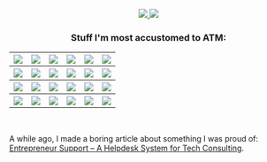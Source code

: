 <p align="center">
  <a
    href="https://stackoverflow.com/users/10088643/gustavo-maximo?tab=topactivity"
    target="_blank"
    alt="StackOverflow Profile"
  >
    <img
      src="https://img.shields.io/badge/-StackOverflow%20Profile-black?logo=stackoverflow&logoColor=F58025"
    />
  </a>
  <a
    href="https://www.codewars.com/users/GoldenMaximo/completed"
    target="_blank"
    alt="CodeWars Profile"
  >
    <img
      src="https://img.shields.io/badge/-CodeWars%20Profile-black?logo=CodeWars&logoColor=AD2C27"
    />
  </a>
</p>

<h3 align="center">Stuff I'm most accustomed to ATM:</h3>

<table align="center">
  <tr>
    <th>
      <a href="https://reactjs.org/" alt="React">
        <img
          src="https://img.shields.io/badge/-React%20w/%20Hooks-black?logo=react"
        />
      </a>
    </th>
    <th>
      <a href="https://www.typescriptlang.org/" alt="TypeScript">
        <img
          src="https://img.shields.io/badge/-TypeScript-black?logo=typescript"
        />
      </a>
    </th>
    <th>
      <a href="https://nextjs.org/" alt="Next.js">
        <img
          src="https://img.shields.io/badge/-Next.js-black?logo=Next.js&logoColor=#ffffff"
        />
      </a>
    </th>
        <th>
      <a href="https://nodejs.org/en/" alt="Node.js">
        <img src="https://img.shields.io/badge/-Node.js-black?logo=node.js" />
      </a>
    </th>
    <th>
      <a href="https://mui.com/" alt="MUI">
        <img
          src="https://img.shields.io/badge/-MUI-black?logo=mui&logoColor=#007FFF"
        />
      </a>
    </th>
    <th>
      <a href="https://storybook.js.org/" alt="Storybook">
        <img
          src="https://img.shields.io/badge/-Storybook-black?logo=storybook&logoColor=FF4785"
        />
      </a>
    </th>
  </tr>
  <tr>
    <th>
      <a href="https://redux-toolkit.js.org/" alt="Redux Toolkit">
        <img
          src="https://img.shields.io/badge/-Redux%20Toolkit-black?logo=redux&logoColor=764ABC"
        />
      </a>
    </th>
        <th>
      <a href="https://www.apollographql.com/" alt="Apollo GraphQL">
        <img
          src="https://img.shields.io/badge/-Apollo GraphQL-black?logo=Apollo GraphQL&logoColor=311C87"
        />
      </a>
    </th>
     <th>
      <a href="https://expressjs.com/" alt="Express.js">
        <img
          src="https://img.shields.io/badge/-Express.js-black?logo=express"
        />
      </a>
    </th>
    <th>
      <a href="https://socket.io/" alt="Socket.IO">
        <img
          src="https://img.shields.io/badge/-Socket.IO-black?logo=socket.io"
        />
      </a>
    </th>
    <th>
      <a href="https://www.mongodb.com/" alt="MongoDB">
        <img
          src="https://img.shields.io/badge/-MongoDB-black?logo=MongoDB&logoColor=47A248"
        />
      </a>
    </th>
    <th>
      <a href="https://jestjs.io/" alt="Jest">
        <img
          src="https://img.shields.io/badge/-Jest-black?logo=Jest&logoColor=C21325"
        />
      </a>
    </th>
    
  </tr>
  <tr>
    <th>
      <a href="https://testing-library.com/docs/react-testing-library/intro/" alt="React Testing Library">
        <img
          src="https://img.shields.io/badge/-React Testing Library-black?logo=testinglibrary&logoColor=E33332"
        />
      </a>
    </th>
     <th>
      <a href="https://www.datadoghq.com/" alt="Datadog">
        <img
          src="https://img.shields.io/badge/-Datadog-black?logo=datadog&logoColor=632CA6"
        />
      </a>
    </th>
    <th>
      <a href="https://snyk.io/" alt="Snyk">
        <img
          src="https://img.shields.io/badge/-Snyk-black?logo=Snyk&logoColor=4C4A73"
        />
      </a>
    </th>
    <th>
      <a href="https://graphql.org/" alt="GraphQL">
        <img
          src="https://img.shields.io/badge/-GraphQL-black?logo=GraphQL&logoColor=E10098"
        />
      </a>
    </th>
    <th>
      <a href="https://wordpress.org/" alt="WordPress">
        <img
          src="https://img.shields.io/badge/-WordPress-black?logo=WordPress&logoColor=21759B"
        />
      </a>
    </th>
    <th>
      <a href="https://zod.dev/" alt="Zod">
        <img
          src="https://img.shields.io/badge/-Zod-black?logo=zod&logoColor=3E67B1"
        />
      </a>
    </th>
  </tr>
  <tr>
    <th>
      <a href="https://styled-components.com/" alt="Styled-Components">
        <img
          src="https://img.shields.io/badge/-Styled&#8722;Components-black?logo=styledcomponents"
        />
      </a>
    </th>
        <th>
      <a href="https://redux-toolkit.js.org/rtk-query/overview" alt="RTK Query">
        <img
          src="https://img.shields.io/badge/-RTK%20Query-black?logo=redux&logoColor=764ABC"
        />
      </a>
    </th>
    <th>
      <a href="https://github.com/features/actions" alt="GitHub Actions">
        <img
          src="https://img.shields.io/badge/-GitHub Actions-black?logo=githubactions&logoColor=2088FF"
        />
      </a>
    </th>
        <th>
      <a href="https://www.atlassian.com/software/jira" alt="jira">
        <img
          src="https://img.shields.io/badge/-Jira-black?logo=jira&logoColor=0052CC"
        />
      </a>
    </th>
        <th>
      <a href="https://github.com/features/actions" alt="Figma">
        <img
          src="https://img.shields.io/badge/-Figma-black?logo=figma&logoColor=F24E1E"
        />
      </a>
    </th>
        <th>
      <a href="https://www.gimp.org/" alt="GIMP">
        <img
          src="https://img.shields.io/badge/-GIMP-black?logo=gimp&logoColor=5C5543"
        />
      </a>
    </th>
  </tr>
</table>

<br />
<p>
  A while ago, I made a boring article about something I was proud of:
  <a
    href="https://materializadora.es/2021/10/21/entrepreneur-support-a-helpdesk-system-for-tech-consulting/"
    >Entrepreneur Support – A Helpdesk System for Tech Consulting</a
  >.
</p>
